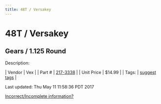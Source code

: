 ```yaml
---
title: 48T / Versakey
---
```


# 48T / Versakey
## Gears / 1.125 Round
Description: 	 

| Vendor | Vex | 
| Part # | [217-3338](http://www.vexrobotics.com/vexpro/motion/vexpro-gears/bearing-bore-gears.html) | 
| Unit Price | $14.99 | 
| Tags: | [suggest tags](https://docs.google.com/forms/d/e/1FAIpQLSeWyY8v3RgOty-MyWmh9U0iivNYN_molChYyS-0U-o-kOAv_g/viewform) | 

Last updated: Thu May 11 11:58:36 PDT 2017

 [Incorrect/Incomplete information?](https://docs.google.com/forms/d/e/1FAIpQLSeWyY8v3RgOty-MyWmh9U0iivNYN_molChYyS-0U-o-kOAv_g/viewform)